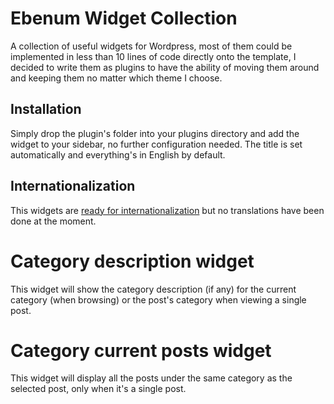 Ebenum Widget Collection
===========================

A collection of useful widgets for Wordpress, most of them could be implemented in less than 10 lines of code directly onto the template, I decided to write them as plugins to have the ability of moving them around and keeping them no matter which theme I choose.

Installation
------------

Simply drop the plugin's folder into your plugins directory and add the widget to your sidebar, no further configuration needed. The title is set automatically and everything's in English by default.

Internationalization
--------------------

This widgets are [ready for internationalization](http://codex.wordpress.org/I18n_for_WordPress_Developers) but no translations have been done at the moment.

Category description widget
===========================

This widget will show the category description (if any) for the current category (when browsing) or the post's category when viewing a single post.

Category current posts widget
===========================

This widget will display all the posts under the same category as the selected post, only when it's a single post.


